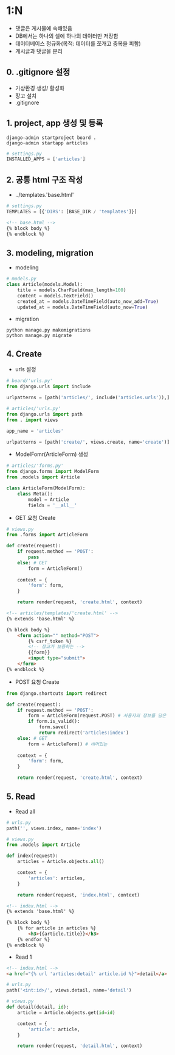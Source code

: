 # 1:N

- 댓글은 게시물에 속해있음
- DB에서는 하나의 셀에 하나의 데이터만 저장함
- 데이터베이스 정규화(목적: 데이터를 쪼개고 중복을 피함)
- 게시글과 댓글을 분리

## 0. .gitignore 설정

- 가상환경 생성/ 활성화
- 장고 설치
- .gitignore

## 1. project, app 생성 및 등록
```shell
django-admin startproject board .
django-admin startapp articles
```
```python
# settings.py
INSTALLED_APPS = ['articles']
```

## 2. 공통 html 구조 작성
- ../templates.'base.html'
```python
# settings.py
TEMPLATES = [{'DIRS': [BASE_DIR / 'templates']}]
```
```html
<!-- base.html -->
{% block body %}
{% endblock %}
```

## 3. modeling, migration
- modeling
```python
# models.py
class Article(models.Model):
    title = models.CharField(max_length=100)
    content = models.TextField()
    created_at = models.DateTimeField(auto_now_add=True)
    updated_at = models.DateTimeField(auto_now=True)
```
- migration
```shell
python manage.py makemigrations
python manage.py migrate
```

## 4. Create
- urls 설정
```python
# board/'urls.py'
from django.urls import include

urlpatterns = [path('articles/', include('articles.urls')),]
```
```python
# articles/'urls.py'
from django.urls import path
from . import views

app_name = 'articles'

urlpatterns = [path('create/', views.create, name='create')]
```
- ModelFomr(ArticleForm) 생성
```python
# articles/'forms.py'
from django.forms import ModelForm
from .models import Article

class ArticleForm(ModelForm):
    class Meta():
        model = Article
        fields = '__all__'
```
- GET 요청 Create
```python
# views.py
from .forms import ArticleForm

def create(request):
    if request.method == 'POST':
        pass
    else: # GET
        form = ArticleForm()
    
    context = {
        'form': form,
    }

    return render(request, 'create.html', context)
```
```html
<!-- articles/templates/'create.html' -->
{% extends 'base.html' %}

{% block body %}
    <form action="" method="POST">
        {% csrf_token %}
        <!-- 장고가 보증하는 -->
        {{form}}
        <input type="submit">
    </form>
{% endblock %}
```
- POST 요청 Create
```python
from django.shortcuts import redirect

def create(request):
    if request.method == 'POST':
        form = ArticleForm(request.POST) # 사용자의 정보를 담은
        if form.is_valid():
            form.save()
            return redirect('articles:index')
    else: # GET
        form = ArticleForm() # 비어있는
    
    context = {
        'form': form,
    }

    return render(request, 'create.html', context)
```

## 5. Read
- Read all
```python
# urls.py
path('', views.index, name='index')
```
```python
# views.py
from .models import Article

def index(request):
    articles = Article.objects.all()

    context = {
        'articles': articles,
    }

    return render(request, 'index.html', context)
```
```html
<!-- index.html -->
{% extends 'base.html' %}

{% block body %}
    {% for article in articles %}
        <h3>{{article.title}}</h3>
    {% endfor %}
{% endblock %}
```

- Read 1
```html
<!-- index.html -->
<a href="{% url 'articles:detail' article.id %}">detail</a>
```
```python
# urls.py
path('<int:id>/', views.detail, name='detail')
```
```python
# views.py
def detail(detail, id):
    article = Article.objects.get(id=id)

    context = {
        'article': article,
    }

    return render(request, 'detail.html', context)
```